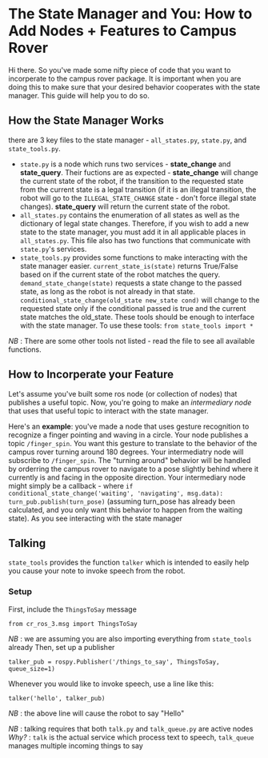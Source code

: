 
# The State Manager and You: How to Add Nodes + Features to Campus Rover

Hi there. So you've made some nifty piece of code that you want to incorperate to the campus rover package. It is important when you are doing this to make sure that your desired behavior cooperates with the state manager. This guide will help you to do so. 

## How the State Manager Works
there are 3 key files to the state manager - `all_states.py`, `state.py`, and `state_tools.py`. 

* `state.py` is a node which runs two services - **state_change** and **state_query**. Their fuctions are as expected - **state_change** will change the current state of the robot, if the transition to the requested state from the current state is a legal transition (if it is an illegal transition, the robot will go to the `ILLEGAL_STATE_CHANGE` state - don't force illegal state changes). **state_query** will return the current state of the robot. 
* `all_states.py` contains the enumeration of all states as well as the dictionary of legal state changes. Therefore, if you wish to add a new state to the state manager, you must add it in all applicable places in `all_states.py`. This file also has two functions that communicate with `state.py`'s services. 
* `state_tools.py` provides some functions to make interacting with the state manager easier. `current_state_is(state)` returns True/False based on if the current state of the robot matches the query. `demand_state_change(state)` requests a state change to the passed state, as long as the robot is not already in that state. `conditional_state_change(old_state new_state cond)` will change to the requested state only if the conditional passed is true and the current state matches the old_state. These tools should be enough to interface with the state manager. To use these tools: `from state_tools import *` 

*NB* : There are some other tools not listed - read the file to see all available functions.  

## How to Incorperate your Feature

Let's assume you've built some ros node (or collection of nodes) that publishes a useful topic. Now, you're going to make an *intermediary node* that uses that useful topic to interact with the state manager. 

Here's an __example__: you've made a node that uses gesture recognition to recognize a finger pointing and waving in a circle. Your node publishes a topic `/finger_spin`. You want this gesture to translate to the behavior of the campus rover turning around 180 degrees. Your intermediatry node will subscribe to `/finger_spin`. The "turning around" behavior will be handled by orderring the campus rover to navigate to a pose slightly behind where it currently is and facing in the opposite direction. Your intermediary node might simply be a callback - where `if conditional_state_change('waiting', 'navigating', msg.data): turn_pub.publish(turn_pose)` (assuming turn_pose has already been calculated, and you only want this behavior to happen from the waiting state). As you see interacting with the state manager 


## Talking
`state_tools` provides the function `talker` which is intended to easily help you cause your note to invoke speech from the robot. 

### Setup
First, include the `ThingsToSay` message
```
from cr_ros_3.msg import ThingsToSay
```
*NB* : we are assuming you are also importing everything from `state_tools` already
Then, set up a publisher
```
talker_pub = rospy.Publisher('/things_to_say', ThingsToSay, queue_size=1)
```
Whenever you would like to invoke speech, use a line like this:
```
talker('hello', talker_pub)
```
*NB* : the above line will cause the robot to say "Hello"

*NB* : talking requires that both `talk.py` and `talk_queue.py` are active nodes *Why?* : `talk` is the actual service which process text to speech, `talk_queue` manages multiple incoming things to say
